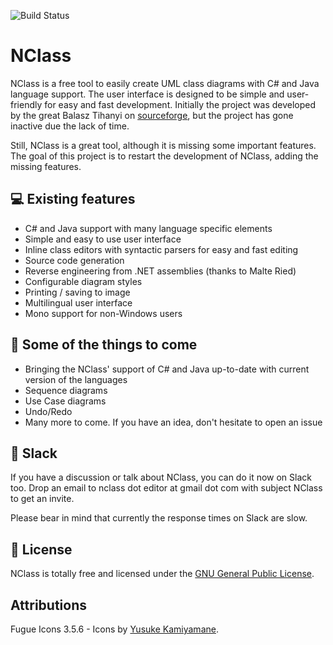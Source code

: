 ![Build Status](https://ci.appveyor.com/api/projects/status/github/gbaychev/nclass?branch=master)
# NClass

NClass is a free tool to easily create UML class diagrams with C# and Java language support. The user interface is designed to be simple and user-friendly for easy and fast development. Initially the project was developed by the great Balasz Tihanyi on [sourceforge](http://nclass.sourceforge.net/), but the project has gone inactive due the lack of time. 

Still, NClass is a great tool, although it is missing some important features. The goal of this project is to restart the development of NClass, adding the missing features. 

## :computer: Existing features

 - C# and Java support with many language specific elements
 - Simple and easy to use user interface
 - Inline class editors with syntactic parsers for easy and fast editing
 - Source code generation
 - Reverse engineering from .NET assemblies (thanks to Malte Ried)
 - Configurable diagram styles
 - Printing / saving to image
 - Multilingual user interface
 - Mono support for non-Windows users

## :construction: Some of the things to come

  - Bringing the NClass' support of C# and Java up-to-date with current version of the languages
  - Sequence diagrams
  - Use Case diagrams
  - Undo/Redo
  - Many more to come. If you have an idea, don't hesitate to open an issue

## :speech_balloon: Slack 

If you have a discussion or talk about NClass, you can do it now on Slack too.
Drop an email to nclass dot editor at gmail dot com with subject NClass to get an invite.

Please bear in mind that currently the response times on Slack are slow.


:page_with_curl: License 
----

NClass is totally free and licensed under the [GNU General Public License](http://nclass.sourceforge.net/).

Attributions
----

Fugue Icons 3.5.6 - Icons by [Yusuke Kamiyamane](http://p.yusukekamiyamane.com/).